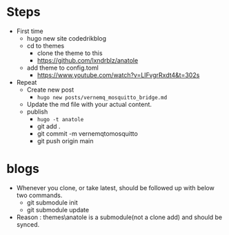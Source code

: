 # Steps
- First time
    - hugo new site codedrikblog
    - cd to themes
        - clone the theme to this 
        - https://github.com/lxndrblz/anatole
    - add theme to config.toml
        - https://www.youtube.com/watch?v=LIFvgrRxdt4&t=302s
- Repeat
   -  Create new post
       - `hugo new posts/vernemq_mosquitto_bridge.md`
   - Update the md file with your actual content.
   - publish
       - `hugo -t anatole`
       - git add .
       - git commit -m vernemqtomosquitto
       - git push origin main

# blogs

- Whenever you clone, or take latest, should be followed up with below two commands.
    - git submodule init
    - git submodule update
- Reason : themes\anatole is a submodule(not a clone add) and should be synced.